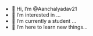 - 👋 Hi, I’m @Aanchalyadav21
- 👀 I’m interested in ...
- 🌱 I’m currently a student ...
- 💞️ I’m here to learn new things...
  

<!---
Aanchalyadav21/Aanchalyadav21 is a ✨ special ✨ repository because its `README.md` (this file) appears on your GitHub profile.
You can click the Preview link to take a look at your changes.
--->

